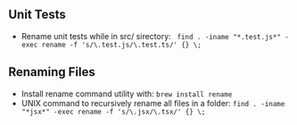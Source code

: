 

## Unit Tests
- Rename unit tests while in src/ sirectory: ``` find . -iname "*.test.js*" -exec rename -f 's/\.test.js/\.test.ts/' {} \;```

## Renaming Files

- Install rename command utility with: ```brew install rename```
- UNIX command to recursively rename all files in a folder:
``` find . -iname "*jsx*" -exec rename -f 's/\.jsx/\.tsx/' {} \; ```
